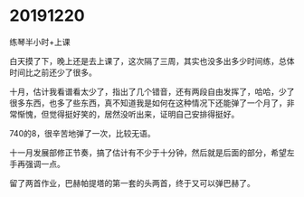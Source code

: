 # 20191220

练琴半小时+上课

白天摸了下，晚上还是去上课了，这次隔了三周，其实也没多出多少时间练，总体时间比之前还少了很多。

十月，估计我看谱看太少了，指出了几个错音，还有两段自由发挥了，哈哈，少了很多东西，也多了些东西，真不知道我是如何在这种情况下还能弹了一个月了，非常惭愧，但觉得挺好笑的，居然没听出来，证明自己安排得挺好。

740的8，很辛苦地弹了一次，比较无语。

十一月发展部修正节奏，搞了估计有不少于十分钟，然后就是后面的部分，希望左手再强调一点。

留了两首作业，巴赫帕提塔的第一套的头两首，终于又可以弹巴赫了。
